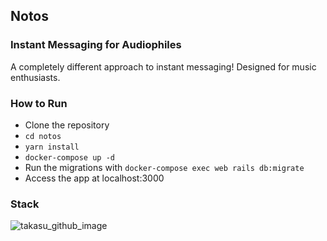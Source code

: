 Notos
---
### Instant Messaging for Audiophiles

A completely different approach to instant messaging! Designed for music enthusiasts.

### How to Run
* Clone the repository
* `cd notos`
* `yarn install`
* `docker-compose up -d`
* Run the migrations with `docker-compose exec web rails db:migrate`
* Access the app at localhost:3000

### Stack
![takasu_github_image](https://user-images.githubusercontent.com/50502021/177503462-7c89f209-9474-457f-ad40-e75a3b15f68f.png)
